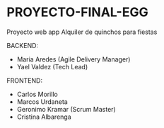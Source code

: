 # PROYECTO-FINAL-EGG
Proyecto web app Alquiler de quinchos para fiestas

BACKEND:
* Maria Aredes (Agile Delivery Manager)
* Yael Valdez (Tech Lead)

FRONTEND:
* Carlos Morillo
* Marcos Urdaneta
* Geronimo Kramar (Scrum Master)
* Cristina Albarenga
